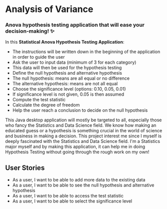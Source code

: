 # Analysis of Variance 

### Anova hypothesis testing application that will ease your decision-making! :sparkles:

In this **Statistical Anova Hypothesis Testing Application**:
- The instructions will be written down in the beginning of the application in order to guide the user
- Ask the user to input data (minimum of 3 for each category)
- This data will then be used for the hypothesis testing
- Define the null hypothesis and alternative hypothesis
- The null hypothesis: means are all equal or no difference
- The alternative hypothesis: means are not all equal
- Choose the significance level (options: 0.10, 0.05, 0.01)
- If significance level is not given, 0.05 is then assumed
- Compute the test statistic
- Calculate the degree of freedom
- Help the user reach a conclusion to decide on the null hypothesis

This Java desktop application will mostly be targeted to all, especially those
who fancy the Statistics and Data Science field. We know how making an educated guess or 
a hypothesis is something crucial in the world of science and business in making a decision.
This project interest me since I myself is deeply fascinated with the Statistics and Data Science field.
I'm a Statistics major myself and by making this application, it can help me in doing Hypothesis Testing without 
going through the rough work on my own!

## User Stories
- As a user, I want to be able to add more data to the existing data 
- As a user, I want to be able to see the null hypothesis and alternative hypothesis
- As a user, I want to be able to access the test statistic
- As a user, I want to be able to select the significance level